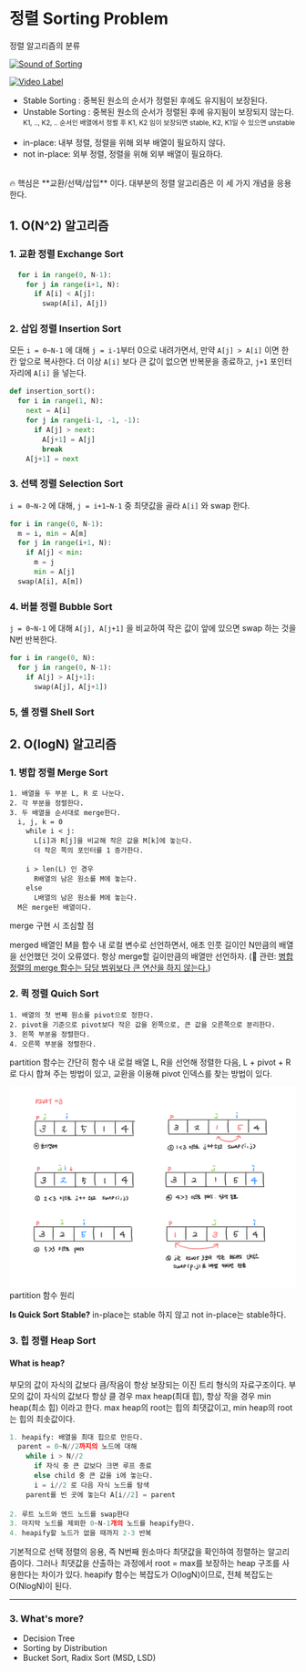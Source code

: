 # 정렬 Sorting Problem
정렬 알고리즘의 분류

[![Sound of Sorting](https://img.youtube.com/vi/kPRA0W1kECg/maxresdefault.jpg)](https://www.youtube.com/watch?v=kPRA0W1kECg)

[![Video Label](http://img.youtube.com/vi/kPRA0W1kECg/0.jpg)](https://youtu.be/kPRA0W1kECg)


* Stable Sorting : 중복된 원소의 순서가 정렬된 후에도 유지됨이 보장된다.
* Unstable Sorting : 중복된 원소의 순서가 정렬된 후에 유지됨이 보장되지 않는다.
  <small>K1, .., K2, .. 순서인 배열에서 정렬 후 K1, K2 임이 보장되면 stable, K2, K1일 수 있으면 unstable</small>
<br/><br/>
* in-place: 내부 정렬, 정렬을 위해 외부 배열이 필요하지 않다.
* not in-place: 외부 정렬, 정렬을 위해 외부 배열이 필요하다.

<br/>
🔥 핵심은 **교환/선택/삽입** 이다. 대부분의 정렬 알고리즘은 이 세 가지 개념을 응용한다.


## 1. O(N^2) 알고리즘

### 1. 교환 정렬 Exchange Sort
```python
  for i in range(0, N-1):
    for j in range(i+1, N):
      if A[i] < A[j]:
        swap(A[i], A[j])
```
### 2. 삽입 정렬 Insertion Sort
모든 `i = 0~N-1` 에 대해 `j = i-1`부터 0으로 내려가면서, 만약 `A[j] > A[i]` 이면 한 칸 앞으로 복사한다. 더 이상 `A[i]` 보다 큰 값이 없으면 반복문을 종료하고, `j+1` 포인터 자리에 `A[i]` 을 넣는다. 
```python
def insertion_sort():
  for i in range(1, N):
    next = A[i]
    for j in range(i-1, -1, -1):
      if A[j] > next:
        A[j+1] = A[j]
        break
    A[j+1] = next
```

### 3. 선택 정렬 Selection Sort
`i = 0~N-2` 에 대해, `j = i+1~N-1` 중 최댓값을 골라 `A[i]` 와 swap 한다.
```python
for i in range(0, N-1):
  m = i, min = A[m]
  for j in range(i+1, N):
    if A[j] < min:
      m = j
      min = A[j]
  swap(A[i], A[m])
```

### 4. 버블 정렬 Bubble Sort
`j = 0~N-1` 에 대해 `A[j], A[j+1]` 을 비교하여 작은 값이 앞에 있으면 swap 하는 것을 N번 반복한다.
```python
for i in range(0, N):
  for j in range(0, N-1):
    if A[j] > A[j+1]:
      swap(A[j], A[j+1])
```

### 5, 셸 정렬 Shell Sort 

## 2. O(logN) 알고리즘

### 1. 병합 정렬 Merge Sort

```
1. 배열을 두 부분 L, R 로 나눈다.
2. 각 부분을 정렬한다.
3. 두 배열을 순서대로 merge한다.
  i, j, k = 0
    while i < j:
      L[i]과 R[j]을 비교해 작은 값을 M[k]에 놓는다.
      더 작은 쪽의 포인터를 1 증가한다.
      
    i > len(L) 인 경우
      R배열의 남은 원소를 M에 놓는다.
    else
      L배열의 남은 원소를 M에 놓는다.
  M은 merge된 배열이다.
```
merge 구현 시 조심할 점

merged 배열인 M을 함수 내 로컬 변수로 선언하면서, 애초 인풋 길이인 N만큼의 배열을 선언했던 것이 오류였다. 항상 merge할 길이만큼의 배열만 선언하자. (👀 관련:  [병합 정렬의 merge 함수는 담당 범위보다 큰 연산을 하지 않는다.](https://www.acmicpc.net/board/view/109246))

### 2. 퀵 정렬 Quich Sort
```
1. 배열의 첫 번째 원소를 pivot으로 정한다.
2. pivot을 기준으로 pivot보다 작은 값을 왼쪽으로, 큰 값을 오른쪽으로 분리한다.
3. 왼쪽 부분을 정렬한다.
4. 오른쪽 부분을 정렬한다.
```
partition 함수는 간단히 함수 내 로컬 배열 L, R을 선언해 정렬한 다음, L + pivot + R 로 다시 합쳐 주는 방법이 있고, 교환을 이용해 pivot 인덱스를 찾는 방법이 있다.

![partition function](./images/quicksort_partition.jpeg)partition 함수 원리

**Is Quick Sort Stable?** in-place는 stable 하지 않고 not in-place는 stable하다. 


### 3. 힙 정렬 Heap Sort
#### What is heap?
부모의 값이 자식의 값보다 큼/작음이 항상 보장되는 이진 트리 형식의 자료구조이다. 부모의 값이 자식의 값보다 항상 클 경우 max heap(최대 힙), 항상 작을 경우 min heap(최소 힙) 이라고 한다. max heap의 root는 힙의 최댓값이고, min heap의 root는 힙의 최솟값이다.

```python
1. heapify: 배열을 최대 힙으로 만든다.
  parent = 0~N//2까지의 노드에 대해
    while i > N//2
      if 자식 중 큰 값보다 크면 루프 종료
      else child 중 큰 값을 i에 놓는다.
      i = i//2 로 다음 자식 노드를 탐색
    parent를 빈 곳에 놓는다 A[i//2] = parent

2. 루트 노드와 엔드 노드를 swap한다
3. 마지막 노드를 제외한 0~N-1개의 노드를 heapify한다.
4. heapify할 노드가 없을 때까지 2-3 반복
```

기본적으로 선택 정렬의 응용, 즉 N번째 원소마다 최댓값을 확인하여 정렬하는 알고리즘이다. 그러나 최댓값을 산출하는 과정에서 root = max를 보장하는 heap 구조를 사용한다는 차이가 있다. heapify 함수는 복잡도가 O(logN)이므로, 전체 복잡도는 O(NlogN)이 된다.


---
### 3. What's more?
* Decision Tree
* Sorting by Distribution
* Bucket Sort, Radix Sort (MSD, LSD)
